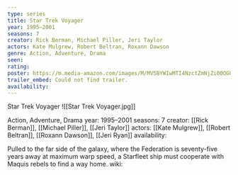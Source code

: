 ```yaml
---
type: series
title: Star Trek Voyager
year: 1995–2001
seasons: 7
creator: Rick Berman, Michael Piller, Jeri Taylor
actors: Kate Mulgrew, Robert Beltran, Roxann Dawson
genre: Action, Adventure, Drama
seen:
rating: 
poster: https://m.media-amazon.com/images/M/MV5BYWIwMTI4NzctZmNjZi00OGU2LThhMGItZDI0ODAwOWI1NTFlXkEyXkFqcGdeQXVyNTE1NjY5Mg@@._V1_SX300.jpg
trailer_embed: Could not find trailer.
availability:
---
```

Star Trek Voyager
![[Star Trek Voyager.jpg]]

Action, Adventure, Drama
year: 1995–2001
seasons: 7
creator: [[Rick Berman]], [[Michael Piller]], [[Jeri Taylor]]
actors: [[Kate Mulgrew]], [[Robert Beltran]], [[Roxann Dawson]], [[Jeri Ryan]]
availability:

Pulled to the far side of the galaxy, where the Federation is seventy-five years away at maximum warp speed, a Starfleet ship must cooperate with Maquis rebels to find a way home.
wiki: 



